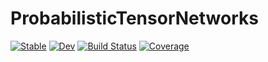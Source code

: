 # ProbabilisticTensorNetworks

[![Stable](https://img.shields.io/badge/docs-stable-blue.svg)](https://mroavi.github.io/ProbabilisticTensorNetworks.jl/stable/)
[![Dev](https://img.shields.io/badge/docs-dev-blue.svg)](https://mroavi.github.io/ProbabilisticTensorNetworks.jl/dev/)
[![Build Status](https://github.com/mroavi/ProbabilisticTensorNetworks.jl/actions/workflows/CI.yml/badge.svg?branch=main)](https://github.com/mroavi/ProbabilisticTensorNetworks.jl/actions/workflows/CI.yml?query=branch%3Amain)
[![Coverage](https://codecov.io/gh/mroavi/ProbabilisticTensorNetworks.jl/branch/main/graph/badge.svg)](https://codecov.io/gh/mroavi/ProbabilisticTensorNetworks.jl)
